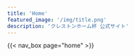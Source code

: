 ```yaml
---
title: 'Home'
featured_image: '/img/title.png'
description: 'クレストンホーム杯 公式サイト'
---
```


<!-- jQuery.jsの読み込み -->
  <script type="text/javascript" src="http://ajax.googleapis.com/ajax/libs/jquery/1.3.2/jquery.min.js"></script>

  <!-- スムーズスクロール部分の記述 -->
  <script>
  $(function(){
   // #で始まるアンカーをクリックした場合に処理
   $('a[href^=#]').click(function() {
      // スクロールの速度
      var speed = 100; // ミリ秒
      // アンカーの値取得
      var href= $(this).attr("href");
      // 移動先を取得
      var target = $(href == "#" || href == "" ? 'html' : href);
      // 移動先を数値で取得
      var position = target.offset().top;
      // スムーススクロール
      $('body,html').animate({scrollTop:position}, speed, 'swing');
      return false;
    });
  });
  </script>

{{< nav_box page="home" >}}
